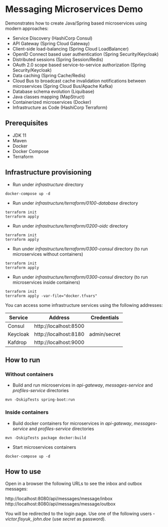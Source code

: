 # Messaging Microservices Demo

Demonstrates how to create Java/Spring based microservices using modern approaches:
* Service Discovery (HashiCorp Consul)
* API Gateway (Spring Cloud Gateway)
* Client-side load-balancing (Spring Cloud LoadBalancer)
* OpenID Connect based user authentication (Spring Security/Keycloak)
* Distributed sessions (Spring Session/Redis)
* OAuth 2.0 scope based service-to-service authorization (Spring Security/Keycloak)
* Data caching (Spring Cache/Redis)
* Cloud Bus to broadcast cache invalidation notifications between microservices (Spring Cloud Bus/Apache Kafka)
* Database schema evolution (Liquibase)
* Java classes mapping (MapStruct)
* Containerized microservices (Docker)
* Infrastructure as Code (HashiCorp Terraform)

## Prerequisites
* JDK 11
* Maven
* Docker
* Docker Compose
* Terraform

## Infrastructure provisioning
* Run under _infrastructure_ directory
```
docker-compose up -d
```
* Run under _infrastructure/terraform/0100-database_ directory
```
terraform init
terraform apply
```
* Run under _infrastructure/terraform/0200-oidc_ directory
```
terraform init
terraform apply
```
* Run under _infrastructure/terraform/0300-consul_ directory (to run microservices without containers)
```
terraform init
terraform apply
```
* Run under _infrastructure/terraform/0300-consul_ directory (to run microservices inside containers)
```
terraform init
terraform apply -var-file="docker.tfvars"
```

You can access some infrastructure services using the following addresses:

| Service  | Address               | Credentials  |
|----------|-----------------------|--------------|
| Consul   | http://localhost:8500 ||
| Keycloak | http://localhost:8180 | admin/secret |
| Kafdrop  | http://localhost:9000 ||

## How to run

### Without containers
* Build and run microservices in _api-gateway_, _messages-service_ and _profiles-service_ directories
```
mvn -DskipTests spring-boot:run
```

### Inside containers
* Build docker containers for microservices in _api-gateway_, _messages-service_ and _profiles-service_ directories
```
mvn -DskipTests package docker:build 
```
* Start microservices containers
```
docker-compose up -d
```

## How to use

Open in a browser the following URLs to see the inbox and outbox messages:

http://localhost:8080/api/messages/message/inbox
<br>
http://localhost:8080/api/messages/message/outbox

You will be redirected to the login page. Use one of the following users - _victor.fisyuk_, _john.doe_ (use _secret_ as password).
